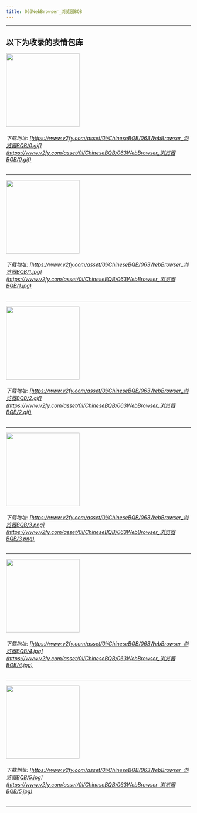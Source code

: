 ```yaml
---
title: 063WebBrowser_浏览器BQB
---
```


------
## 以下为收录的表情包库

<!-- more -->

<img height='200px' style='height:200px;'  src='https://www.v2fy.com/asset/0i/ChineseBQB/063WebBrowser_浏览器BQB/0.gif' data-original='https://www.v2fy.com/asset/0i/ChineseBQB/063WebBrowser_浏览器BQB/0.gif' /><br/><h6>下载地址: [https://www.v2fy.com/asset/0i/ChineseBQB/063WebBrowser_浏览器BQB/0.gif](https://www.v2fy.com/asset/0i/ChineseBQB/063WebBrowser_浏览器BQB/0.gif)</h6><hr/><img height='200px' style='height:200px;'  src='https://www.v2fy.com/asset/0i/ChineseBQB/063WebBrowser_浏览器BQB/1.jpg' data-original='https://www.v2fy.com/asset/0i/ChineseBQB/063WebBrowser_浏览器BQB/1.jpg' /><br/><h6>下载地址: [https://www.v2fy.com/asset/0i/ChineseBQB/063WebBrowser_浏览器BQB/1.jpg](https://www.v2fy.com/asset/0i/ChineseBQB/063WebBrowser_浏览器BQB/1.jpg)</h6><hr/><img height='200px' style='height:200px;'  src='https://www.v2fy.com/asset/0i/ChineseBQB/063WebBrowser_浏览器BQB/2.gif' data-original='https://www.v2fy.com/asset/0i/ChineseBQB/063WebBrowser_浏览器BQB/2.gif' /><br/><h6>下载地址: [https://www.v2fy.com/asset/0i/ChineseBQB/063WebBrowser_浏览器BQB/2.gif](https://www.v2fy.com/asset/0i/ChineseBQB/063WebBrowser_浏览器BQB/2.gif)</h6><hr/><img height='200px' style='height:200px;'  src='https://www.v2fy.com/asset/0i/ChineseBQB/063WebBrowser_浏览器BQB/3.png' data-original='https://www.v2fy.com/asset/0i/ChineseBQB/063WebBrowser_浏览器BQB/3.png' /><br/><h6>下载地址: [https://www.v2fy.com/asset/0i/ChineseBQB/063WebBrowser_浏览器BQB/3.png](https://www.v2fy.com/asset/0i/ChineseBQB/063WebBrowser_浏览器BQB/3.png)</h6><hr/><img height='200px' style='height:200px;'  src='https://www.v2fy.com/asset/0i/ChineseBQB/063WebBrowser_浏览器BQB/4.jpg' data-original='https://www.v2fy.com/asset/0i/ChineseBQB/063WebBrowser_浏览器BQB/4.jpg' /><br/><h6>下载地址: [https://www.v2fy.com/asset/0i/ChineseBQB/063WebBrowser_浏览器BQB/4.jpg](https://www.v2fy.com/asset/0i/ChineseBQB/063WebBrowser_浏览器BQB/4.jpg)</h6><hr/><img height='200px' style='height:200px;'  src='https://www.v2fy.com/asset/0i/ChineseBQB/063WebBrowser_浏览器BQB/5.jpg' data-original='https://www.v2fy.com/asset/0i/ChineseBQB/063WebBrowser_浏览器BQB/5.jpg' /><br/><h6>下载地址: [https://www.v2fy.com/asset/0i/ChineseBQB/063WebBrowser_浏览器BQB/5.jpg](https://www.v2fy.com/asset/0i/ChineseBQB/063WebBrowser_浏览器BQB/5.jpg)</h6><hr/>
